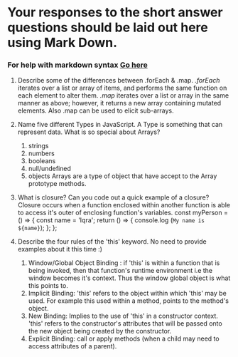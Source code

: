 # Your responses to the short answer questions should be laid out here using Mark Down.
### For help with markdown syntax [Go here](https://github.com/adam-p/markdown-here/wiki/Markdown-Cheatsheet)
1. Describe some of the differences between .forEach & .map.
*.forEach* iterates over a list or array of items, and performs the same function on each element to alter them.
*.map* iterates over a list or array in the same manner as above; however, it returns a new array containing mutated elements. Also .map can be used to elicit sub-arrays. 

2. Name five different Types in JavaScript. A Type is something that can represent data. What is so special about Arrays?
    1.  strings
    2.  numbers
    3.  booleans
    4.  null/undefined
    5.  objects
Arrays are a type of object that have accept to the Array prototype methods. 

3. What is closure? Can you code out a quick example of a closure?
Closure occurs when a function enclosed within another function is able to access it's outer of enclosing function's variables. 
const myPerson = () => {
    const name = 'Iqra';
    return () => {
        console.log (`My name is ${name}`);
    };
};

4. Describe the four rules of the 'this' keyword. No need to provide examples about it this time :)
    1.  Window/Global Object Binding : if 'this' is within a function that is being invoked, then that function's runtime environment i.e the window becomes it's context. Thus the window global object is what this points to. 
    2.  Implicit Binding: 'this' refers to the object within which 'this' may be used. For example this used within a method, points to the method's object.
    3.  New Binding: Implies to the use of 'this' in a constructor context. 'this' refers to the constructor's attributes that will be passed onto the new object being created by the constructor. 
    4. Explicit Binding: call or apply methods (when a child may need to access attributes of a parent).
